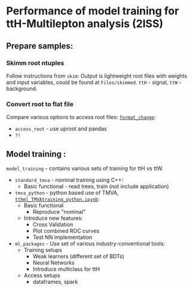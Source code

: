 # Performance of model training for ttH-Multilepton analysis (2lSS)

## Prepare samples:
### Skimm root ntuples
Follow instructions from `skim`:
Output is lightweight root files with weights and input variables, could be found at `Files/skimmed`.
`ttH` - signal, `ttW` - background.


### Convert root to flat file
Compare various options to access root files: [`format_change`](https://github.com/grevtsovkirill/tthml_perf/tree/master/format_change):
 * `access_root` - use uproot and pandas
 * `?!` 


## Model training :
`model_training` - contains various sets of training for ttH vs ttW.

 * `standard_tmva` - nominal training using C++:
     * Basic functional - read trees, train (not include application)
 * `tmva_python` - python based use of TMVA, [`tthml_TMVAtraining_python.ipynb`](https://github.com/grevtsovkirill/tthml_perf/blob/master/model_training/tmva_python/tthml_TMVAtraining_python.ipynb):
     * Basic functional
         * Reproduce "nominal"
     * Introduce new features: 
         * Cross Validation
         * Plot combined ROC curves
         * Test NN implementation
 * `ml_packages` - Use set of various industry-conventional tools:
     * Training setups
         * Weak learners (different set of BDTs)
         * Neural Networks
         * Introduce multiclass for ttH
     * Access setups
         * dataframes, spark

   
